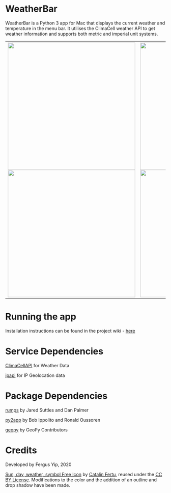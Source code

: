 # WeatherBar

WeatherBar is a Python 3 app for Mac that displays the current weather and temperature in the menu bar. It utilises the ClimaCell weather API to get weather information and supports both metric and imperial unit systems.

<div align="center">
  <table>
    <tr>
      <td>
        <img
          src="https://raw.githubusercontent.com/FergusYip/WeatherBarApp/master/images/sunny.png"
          width="400"
        />
        <br />
        <img
          src="https://raw.githubusercontent.com/FergusYip/WeatherBarApp/master/images/celsius.png"
          width="400"
        />
      </td>
      <td>
        <img
          src="https://raw.githubusercontent.com/FergusYip/WeatherBarApp/master/images/rain.png"
          width="400"
        />
        <br />
        <img
          src="https://raw.githubusercontent.com/FergusYip/WeatherBarApp/master/images/fahrenheit.png"
          width="400"
        />
      </td>
    </tr>
  </table>
</div>

# Running the app

Installation instructions can be found in the project wiki - [here](https://github.com/FergusYip/WeatherBarApp/wiki)

# Service Dependencies

[ClimaCellAPI](https://www.climacell.co/) for Weather Data

[ipapi](https://ipapi.co/) for IP Geolocation data

# Package Dependencies

[rumps](https://pypi.org/project/rumps/) by Jared Suttles and Dan Palmer

[py2app](https://pypi.org/project/py2app/) by Bob Ippolito and Ronald Oussoren

[geopy](https://pypi.org/project/geopy/) by GeoPy Contributors

# Credits

Developed by Fergus Yip, 2020

[Sun, day, weather, symbol Free Icon](https://icon-icons.com/icon/droplet-of-water/83794) by [Catalin Fertu](http://catalinfertu.com/), reused under the [CC BY License](https://creativecommons.org/licenses/by/4.0/). Modifications to the color and the addition of an outline and drop shadow have been made.
